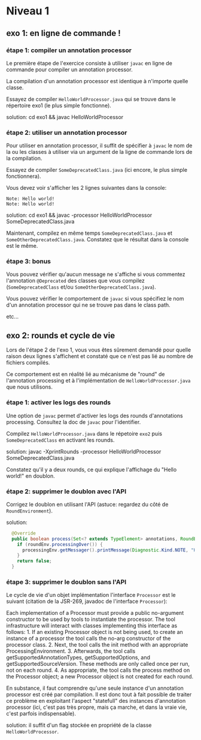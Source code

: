 # Niveau 1

## exo 1: en ligne de commande !

### étape 1: compiler un annotation processor

Le première étape de l'exercice consiste à utiliser `javac` en ligne de commande pour compiler un annotation processor. 

La compilation d'un annotation processor est identique à n'importe quelle classe.

Essayez de compiler `HelloWorldProcessor.java` qui se trouve dans le répertoire exo1 (le plus simple fonctionne).

solution: cd exo1 && javac HelloWorldProcessor

### étape 2: utiliser un annotation processor

Pour utiliser en annotation processor, il suffit de spécifier à `javac` le nom de la ou les classes à utiliser via un argument de la ligne de commande lors de la compilation.

Essayez de compiler `SomeDeprecatedClass.java` (ici encore, le plus simple fonctionnera).

Vous devez voir s'afficher les 2 lignes suivantes dans la console:

```
Note: Hello world!
Note: Hello world!
```

solution: cd exo1 && javac -processor HelloWorldProcessor SomeDeprecatedClass.java

Maintenant, compilez en même temps `SomeDeprecatedClass.java` et `SomeOtherDeprecatedClass.java`. Constatez que le résultat dans la console est le même.

### étape 3: bonus

Vous pouvez vérifier qu'aucun message ne s'affiche si vous commentez l'annotation `@Deprecated` des classes que vous compilez (`SomeDeprecatedClass` et/ou `SomeOtherDeprecatedClass.java`).

Vous pouvez vérifier le comportement de `javac` si vous spécifiez le nom d'un annotation processor qui ne se trouve pas dans le class path.

etc...

## exo 2: rounds et cycle de vie

Lors de l'étape 2 de l'exo 1, vous vous êtes sûrement demandé pour quelle raison deux lignes s'affichent et constaté que ce n'est pas lié au nombre de fichiers compilés.

Ce comportement est en réalité lié au mécanisme de "round" de l'annotation processing et à l'implémentation de `HelloWorldProcessor.java` que nous utilisons.

### étape 1: activer les logs des rounds

Une option de `javac` permet d'activer les logs des rounds d'annotations processing. Consultez la doc de `javac` pour l'identifier.

Compilez `HelloWorldProcessor.java` dans le répetoire `exo2` puis `SomeDeprecatedClass` en activant les rounds.

solution: javac -XprintRounds -processor HelloWorldProcessor SomeDeprecatedClass.java

Constatez qu'il y a deux rounds, ce qui explique l'affichage du "Hello world!" en doublon.

### étape 2: supprimer le doublon avec l'API

Corrigez le doublon en utilisant l'API (astuce: regardez du côté de `RoundEnvironment`).

solution: 

```java
  @Override
  public boolean process(Set<? extends TypeElement> annotations, RoundEnvironment roundEnv) {
    if (roundEnv.processingOver()) {
      processingEnv.getMessager().printMessage(Diagnostic.Kind.NOTE, "Hello world!");
    }
    return false;
  }
```

### étape 3: supprimer le doublon sans l'API

Le cycle de vie d'un objet implémentation l'interface `Processor` est le suivant (citation de la JSR-269, javadoc de l'interface `Processor`):

Each implementation of a Processor must provide a public no-argument constructor to be used by tools to instantiate the processor. The tool infrastructure will interact with classes implementing this interface as follows:
    1. If an existing Processor object is not being used, to create an instance of a processor the tool calls the no-arg constructor of the processor class.
    2. Next, the tool calls the init method with an appropriate ProcessingEnvironment.
    3. Afterwards, the tool calls getSupportedAnnotationTypes, getSupportedOptions, and getSupportedSourceVersion. These methods are only called once per run, not on each round.
    4. As appropriate, the tool calls the process method on the Processor object; a new Processor object is not created for each round. 

En substance, il faut comprendre qu'une seule instance d'un annotation processor est créé par compilation. Il est donc tout à fait possible de traiter ce problème en exploitant l'aspect "statefull" des instances d'annotation processor (ici, c'est pas très propre, mais ça marche, et dans la vraie vie, c'est parfois indispensable).

solution: il suffit d'un flag stockée en propriété de la classe `HelloWorldProcessor`.



